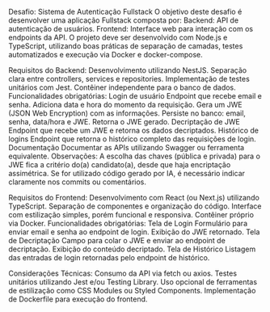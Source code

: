 Desafio: Sistema de Autenticação Fullstack
O objetivo deste desafio é desenvolver uma aplicação Fullstack composta por:
Backend: API de autenticação de usuários.
Frontend: Interface web para interação com os endpoints da API.
O projeto deve ser desenvolvido com Node.js e TypeScript, utilizando boas práticas de separação de camadas, testes automatizados e execução via Docker e docker-compose.

Requisitos do Backend:
Desenvolvimento utilizando NestJS.
Separação clara entre controllers, services e repositories.
Implementação de testes unitários com Jest.
Contêiner independente para o banco de dados.
Funcionalidades obrigatórias:
Login de usuário
Endpoint que recebe email e senha.
Adiciona data e hora do momento da requisição.
Gera um JWE (JSON Web Encryption) com as informações.
Persiste no banco: email, senha, data/hora e JWE.
Retorna o JWE gerado.
Decriptação de JWE
Endpoint que recebe um JWE e retorna os dados decriptados.
Histórico de logins
Endpoint que retorna o histórico completo das requisições de login.
Documentação
Documentar as APIs utilizando Swagger ou ferramenta equivalente.
Observações:
A escolha das chaves (pública e privada) para o JWE fica a critério do(a) candidato(a), desde que haja encriptação assimétrica.
Se for utilizado código gerado por IA, é necessário indicar claramente nos commits ou comentários.

Requisitos do Frontend:
Desenvolvimento com React (ou Next.js) utilizando TypeScript.
Separação de componentes e organização do código.
Interface com estilização simples, porém funcional e responsiva.
Contêiner próprio via Docker.
Funcionalidades obrigatórias:
Tela de Login
Formulário para enviar email e senha ao endpoint de login.
Exibição do JWE retornado.
Tela de Decriptação
Campo para colar o JWE e enviar ao endpoint de decriptação.
Exibição do conteúdo decriptado.
Tela de Histórico
Listagem das entradas de login retornadas pelo endpoint de histórico.

Considerações Técnicas:
Consumo da API via fetch ou axios.
Testes unitários utilizando Jest e/ou Testing Library.
Uso opcional de ferramentas de estilização como CSS Modules ou Styled Components.
Implementação de Dockerfile para execução do frontend.

